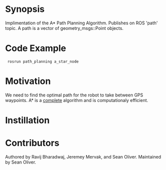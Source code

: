 # Synopsis
Implimentation of the A* Path Planning Algorithm. Publishes on ROS 'path' topic. A path is a vector of geometry_msgs::Point objects.
# Code Example
` rosrun path_planning a_star_node`
# Motivation
We need to find the optimal path for the robot to take between GPS waypoints. A* is a [complete](https://en.wikipedia.org/wiki/Completeness_(logic)) algorithm and is computationaly efficient.
# Instillation

# Contributors
Authored by Ravij Bharadwaj, Jeremey Mervak, and Sean Oliver. Maintained by Sean Oliver.

